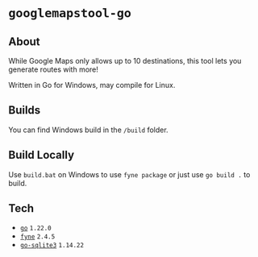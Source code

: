 # `googlemapstool-go`

## About 
While Google Maps only allows up to 10 destinations, this tool lets you generate routes with more! 

Written in Go for Windows, may compile for Linux.

## Builds
You can find Windows build in the `/build` folder. 

## Build Locally
Use `build.bat` on Windows to use `fyne package` or just use `go build .` to build. 

## Tech 
- [`go`](https://github.com/golang/go) `1.22.0`
- [`fyne`](https://github.com/fyne-io/fyne) `2.4.5`
- [`go-sqlite3`](https://github.com/mattn/go-sqlite3) `1.14.22`
